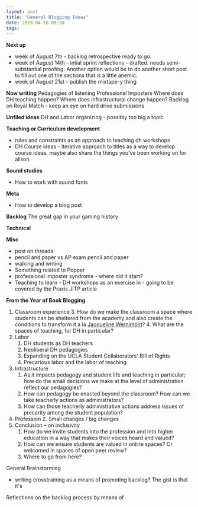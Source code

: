 ```yaml
---
layout: post
title: "General Blogging Ideas"
date: 2019-04-10 09:58
tags:
---
```


**Next up**
* week of August 7th - backlog retrospective ready to go.
* week of August 14th - intial sprint reflections - drafted. needs semi-substantial proofing. Another option would be to do another short post to fill out one of the sections that is a little anemic.
* week of August 21st - publish the mixtape-y thing 

**Now writing**
Pedagogies of listening
Professional Imposters
Where does DH teaching happen?
Where does infrastructural change happen?
Backlog on Royal Match - keep an eye on hard drive submissions

**Unfiled ideas**
DH and Labor organizing - possibly too big a topic

**Teaching or Curriculum development**
* rules and constraints as an approach to teaching dh workshops
* DH Course ideas - iterative approach to titles as a way to develop course ideas. maybe also share the things you've been working on for alison

**Sound studies**
* How to work with sound fonts

**Meta**
* How to develop a blog post

**Backlog**
The great gap in your gaming history

**Technical**

**Misc**
* post on threads
* pencil and paper vs AP exam pencil and paper
* walking and writing
* Something related to Pepper
* professional imposter syndrome - where did it start?
* Teaching to learn - DH workshops as an exercise in - going to be covered by the Praxis JITP article

**From the Year of Book Blogging**


1. Classroom experience
    3. How do we make the classroom a space where students can be sheltered from the academy and also create the conditions to transform it a la [Jacqueline Wernimont](https://jwernimont.com/)?
    4. What are the spaces of teaching, for DH in particular?
2. Labor
    1. DH students as DH teachers
    2. Neoliberal DH pedagogies
    3. Expanding on the UCLA Student Collaborators' Bill of Rights
    4. Precarious labor and the labor of teaching
3. Infrastructure
    1. As it impacts pedagogy and student life and teaching in particular; how do the small decisions we make at the level of administration reflect our pedagogies?
    2. How can pedagogy be enacted beyond the classroom? How can we take teacherly actions as administrators?
    3. How can those teacherly administrative actions address issues of precarity among the student population?
4. Profession
    2. Small changes / big changes
5. Conclusion – on inclusivity
    1. How do we invite students into the profession and into higher education in a way that makes their voices heard and valued?
    2. How can we ensure students are valued in online spaces? Or welcomed in spaces of open peer review?
    3. Where to go from here?

General Brainstorming
- writing crosstraining as a means of promoting backlog? The gist is that it's 

Reflections on the backlog process by means of 